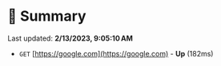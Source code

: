 # 📖 Summary
Last updated: **2/13/2023, 9:05:10 AM**

- `GET` [https://google.com](https://google.com) - **Up** (182ms)
